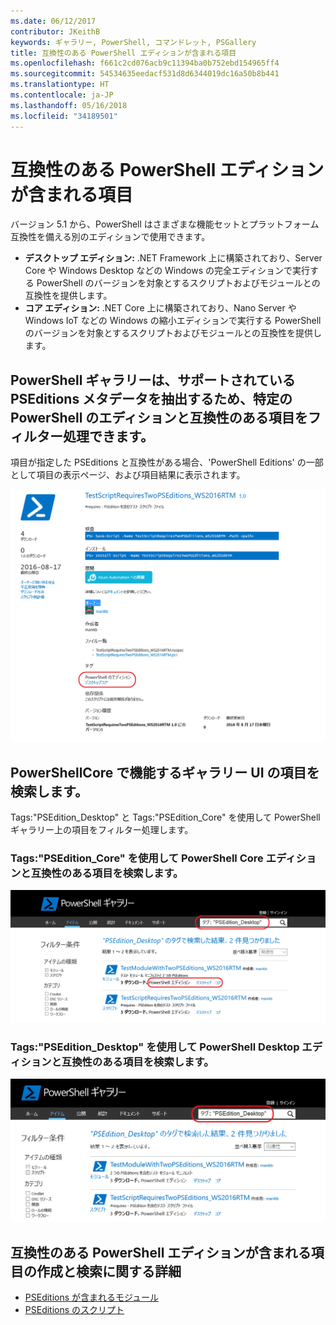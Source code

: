```yaml
---
ms.date: 06/12/2017
contributor: JKeithB
keywords: ギャラリー, PowerShell, コマンドレット, PSGallery
title: 互換性のある PowerShell エディションが含まれる項目
ms.openlocfilehash: f661c2cd076acb9c11394ba0b752ebd154965ff4
ms.sourcegitcommit: 54534635eedacf531d8d6344019dc16a50b8b441
ms.translationtype: HT
ms.contentlocale: ja-JP
ms.lasthandoff: 05/16/2018
ms.locfileid: "34189501"
---
```

# <a name="items-with-compatible-powershell-editions"></a>互換性のある PowerShell エディションが含まれる項目

バージョン 5.1 から、PowerShell はさまざまな機能セットとプラットフォーム互換性を備える別のエディションで使用できます。

- **デスクトップ エディション:** .NET Framework 上に構築されており、Server Core や Windows Desktop などの Windows の完全エディションで実行する PowerShell のバージョンを対象とするスクリプトおよびモジュールとの互換性を提供します。
- **コア エディション:** .NET Core 上に構築されており、Nano Server や Windows IoT などの Windows の縮小エディションで実行する PowerShell のバージョンを対象とするスクリプトおよびモジュールとの互換性を提供します。

## <a name="powershell-gallery-extracts-supported-pseditions-metadata-and-allows-you-to-filters-the-items-compatible-for-specific-powershell-editions"></a>PowerShell ギャラリーは、サポートされている PSEditions メタデータを抽出するため、特定のPowerShell のエディションと互換性のある項目をフィルター処理できます。

項目が指定した PSEditions と互換性がある場合、'PowerShell Editions' の一部として項目の表示ページ、および項目結果に表示されます。

![PSEditions での項目表示ページ](../../Images/ItemDisplayPageWithPSEditions.PNG)

## <a name="search-for-items-in-the-gallery-ui-which-works-on-powershellcore"></a>PowerShellCore で機能するギャラリー UI の項目を検索します。

Tags:"PSEdition_Desktop" と Tags:"PSEdition_Core" を使用して PowerShell ギャラリー上の項目をフィルター処理します。

### <a name="use-tagspseditioncore-to-search-items-compatible-with-powershell-core-edition"></a>Tags:"PSEdition_Core" を使用して PowerShell Core エディションと互換性のある項目を検索します。

![Core PSEdition と互換性のある項目の検索](../../Images/SearchResultsWithPSEditions.PNG)

### <a name="use-tagspseditiondesktop-to-search-items-compatible-with-powershell-desktop-edition"></a>Tags:"PSEdition_Desktop" を使用して PowerShell Desktop エディションと互換性のある項目を検索します。

![Desktop PSEdition と互換性のある項目の検索](../../Images/SearchResultsWithPSEdition-Desktop.PNG)

## <a name="more-details-on-authoring-and-finding-the-items-with-compatible-powershell-editions"></a>互換性のある PowerShell エディションが含まれる項目の作成と検索に関する詳細

- [PSEditions が含まれるモジュール](../../concepts/module-psedition-support.md)
- [PSEditions のスクリプト](../../concepts/script-psedition-support.md)
